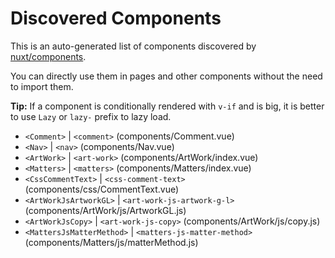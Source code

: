 # Discovered Components

This is an auto-generated list of components discovered by [nuxt/components](https://github.com/nuxt/components).

You can directly use them in pages and other components without the need to import them.

**Tip:** If a component is conditionally rendered with `v-if` and is big, it is better to use `Lazy` or `lazy-` prefix to lazy load.

- `<Comment>` | `<comment>` (components/Comment.vue)
- `<Nav>` | `<nav>` (components/Nav.vue)
- `<ArtWork>` | `<art-work>` (components/ArtWork/index.vue)
- `<Matters>` | `<matters>` (components/Matters/index.vue)
- `<CssCommentText>` | `<css-comment-text>` (components/css/CommentText.vue)
- `<ArtWorkJsArtworkGL>` | `<art-work-js-artwork-g-l>` (components/ArtWork/js/ArtworkGL.js)
- `<ArtWorkJsCopy>` | `<art-work-js-copy>` (components/ArtWork/js/copy.js)
- `<MattersJsMatterMethod>` | `<matters-js-matter-method>` (components/Matters/js/matterMethod.js)
